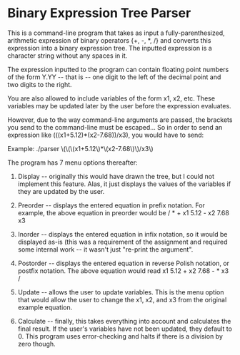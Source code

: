 # Binary Expression Tree Parser
This is a command-line program that takes as input a fully-parenthesized, arithmetic expression of binary operators {+, -, \*, /} and converts this expression into a binary expression tree. The inputted expression is a character string without any spaces in it.

The expression inputted to the program can contain floating point numbers of the form Y.YY -- that is -- one digit to the left of the decimal point and two digits to the right.

You are also allowed to include variables of the form x1, x2, etc. These variables may be updated later by the user before the expression evaluates.

However, due to the way command-line arguments are passed, the brackets you send to the command-line must be escaped... So in order to send an expression like (((x1+5.12)\*(x2-7.68))/x3), you would have to send:

Example: ./parser \\(\\(\\(x1+5.12\\)\*\\(x2-7.68\\)\\)/x3\\)

The program has 7 menu options thereafter:
1. Display -- originally this would have drawn the tree, but I could not implement this feature. Alas, it just displays the values of the variables if they are updated by the user.

2. Preorder -- displays the entered equation in prefix notation. For example, the above equation in preorder would be / \* + x1 5.12 - x2 7.68 x3

3. Inorder -- displays the entered equation in infix notation, so it would be displayed as-is (this was a requirement of the assignment and required some internal work -- it wasn't just "re-print the argument".

4. Postorder -- displays the entered equation in reverse Polish notation, or postfix notation. The above equation would read x1 5.12 + x2 7.68 - \* x3 /

5. Update -- allows the user to update variables. This is the menu option that would allow the user to change the x1, x2, and x3 from the original example equation.

6. Calculate -- finally, this takes everything into account and calculates the final result. If the user's variables have not been updated, they default to 0. This program uses error-checking and halts if there is a division by zero though.
